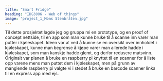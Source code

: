 ```yaml
---
title: "Smart Fridge"
heading: "IDG3006 - Web of things"
image: "project_1_Mons Stenbråten.jpg"
---
```


Til dette prosjektet lagde jeg og gruppa mi en prototype, og en proof of concept nettside, til en app som man kunne bruke til å scanne inn varer man putter i kjøleskapet. Idéen var at ved å kunne se en oversikt over innholdet i kjøleskapet, kunne man begrense å kjøpe varer man allerede hadde i kjøleskapet, som man kanskje hadde glemt, og derfor redusere matsvinn. Originalt var planen å bruke en raspberry pi knyttet til en scanner for å liste opp varene mens man puttet dem i kjøleskapet, men på grunn av manglende raspberry pi valgte vi i stedet å bruke en barcode scanner linka til en express app med ejs.
